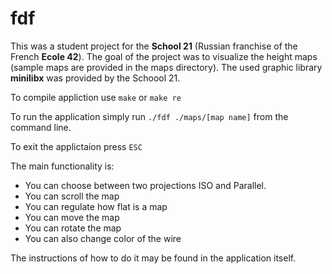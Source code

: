 # fdf
This was a student project for the **School 21** (Russian franchise of the French **Ecole 42**).
The goal of the project was to visualize the height maps (sample maps are provided in the maps directory).
The used graphic library **minilibx** was provided by the Schoool 21.

To compile appliction use `make` or `make re`

To run the application simply run `./fdf ./maps/[map name]` from the command line.

To exit the applictaion press `ESC`

The main functionality is: 

- You can choose between two projections ISO and Parallel.
- You can scroll the map
- You can regulate how flat is a map
- You can move the map
- You can rotate the map
- You can also change color of the wire

The instructions of how to do it may be found in the application itself.
